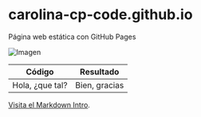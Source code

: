 # carolina-cp-code.github.io
Página web estática con GitHub Pages


![Imagen](https://guilleatm.github.io/github-light/assets/images/frog100x100.jpg)



| Código               | Resultado              |
|----------------------|------------------------|
|Hola, ¿que tal?       |Bien, gracias           |

[Visita el Markdown Intro](https://guilleatm.github.io/github-light/markdown-syntax.html).
